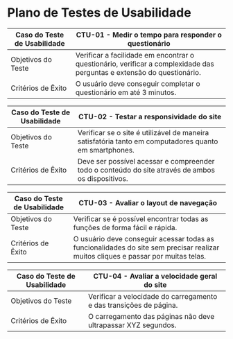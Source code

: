 # Plano de Testes de Usabilidade

<table>
    <thead>
        <tr> 
            <th>Caso do Teste de Usabilidade</th>
            <th>CTU-01 - Medir o tempo para responder o questionário</th>
        </tr>
    </thead>
       <tbody>
        <tr> 
            <td>Objetivos do Teste</td>
            <td>
                Verificar a facilidade em encontrar o questionário, verificar a complexidade das perguntas e extensão do questionário.
            </td>
        </tr>
        <tr> 
            <td>Critérios de Êxito</td>
            <td>
                O usuário deve conseguir completar o questionário em até 3 minutos.
            </td>
        </tr>
    </tbody>
</table>

<table>
    <thead>
        <tr> 
            <th>Caso do Teste de Usabilidade</th>
            <th>CTU-02 - Testar a responsividade do site</th>
        </tr>
    </thead>
       <tbody>
        <tr> 
            <td>Objetivos do Teste</td>
            <td>
                Verificar se o site é utilizável de maneira satisfatória tanto em computadores quanto em smartphones.
            </td>
        </tr>
        <tr> 
            <td>Critérios de Êxito</td>
            <td>
                Deve ser possível acessar e compreender todo o conteúdo do site através de ambos os dispositivos.
            </td>
        </tr>
    </tbody>
</table>

<table>
    <thead>
        <tr> 
            <th>Caso do Teste de Usabilidade</th>
            <th>CTU-03 - Avaliar o layout de navegação</th>
        </tr>
    </thead>
       <tbody>
        <tr> 
            <td>Objetivos do Teste</td>
            <td>
                Verificar se é possível encontrar todas as funções de forma fácil e rápida.
            </td>
        </tr>
        <tr> 
            <td>Critérios de Êxito</td>
            <td>
                O usuário deve conseguir acessar todas as funcionalidades do site sem precisar realizar muitos cliques e passar por muitas telas.
            </td>
        </tr>
    </tbody>
</table>

<table>
    <thead>
        <tr> 
            <th>Caso do Teste de Usabilidade</th>
            <th>CTU-04 - Avaliar a velocidade geral do site</th>
        </tr>
    </thead>
       <tbody>
        <tr> 
            <td>Objetivos do Teste</td>
            <td>
                Verificar a velocidade do carregamento e das transições de página.
            </td>
        </tr>
        <tr> 
            <td>Critérios de Êxito</td>
            <td>
                O carregamento das páginas não deve ultrapassar XYZ segundos.
            </td>
        </tr>
    </tbody>
</table>